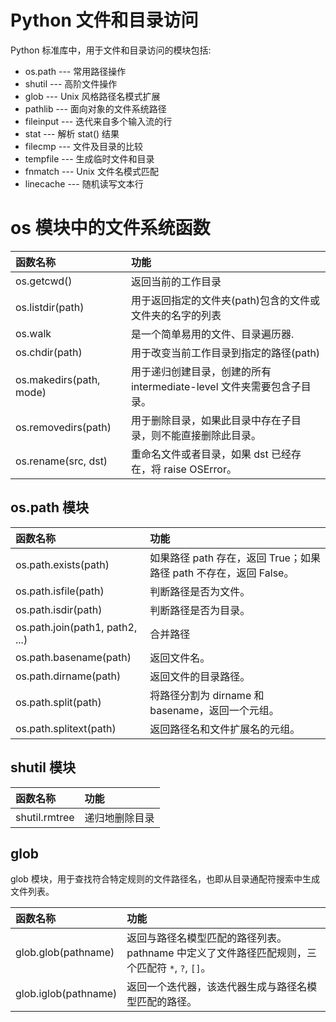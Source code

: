 # Python 文件和目录访问

Python 标准库中，用于文件和目录访问的模块包括:

* os.path --- 常用路径操作
* shutil --- 高阶文件操作
* glob --- Unix 风格路径名模式扩展
* pathlib --- 面向对象的文件系统路径
* fileinput --- 迭代来自多个输入流的行
* stat --- 解析 stat() 结果
* filecmp --- 文件及目录的比较
* tempfile --- 生成临时文件和目录
* fnmatch --- Unix 文件名模式匹配
* linecache --- 随机读写文本行

# os 模块中的文件系统函数

| 函数名称                 | 功能                                                                   |
|:------------------------ | :----------------------------------------------------------------------|
| os.getcwd()              | 返回当前的工作目录                                                     |
| os.listdir(path)         | 用于返回指定的文件夹(path)包含的文件或文件夹的名字的列表               |
| os.walk                  | 是一个简单易用的文件、目录遍历器.                                      |
| os.chdir(path)           | 用于改变当前工作目录到指定的路径(path)                                 |
| os.makedirs(path, mode)  | 用于递归创建目录，创建的所有 intermediate-level 文件夹需要包含子目录。 |
| os.removedirs(path)      | 用于删除目录，如果此目录中存在子目录，则不能直接删除此目录。           |
| os.rename(src, dst)      | 重命名文件或者目录，如果 dst 已经存在，将 raise OSError。              |

## os.path 模块

| 函数名称                        | 功能                                                             |
|:--------------------------      | :----------------------------------------------------------------|
| os.path.exists(path)            | 如果路径 path 存在，返回 True；如果路径 path 不存在，返回 False。|
| os.path.isfile(path)            | 判断路径是否为文件。                                             |
| os.path.isdir(path)             | 判断路径是否为目录。                                             |
| os.path.join(path1, path2, ...) | 合并路径                                                         |
| os.path.basename(path)          | 返回文件名。                                                     |
| os.path.dirname(path)           | 返回文件的目录路径。                                             |
| os.path.split(path)             | 将路径分割为 dirname 和 basename，返回一个元组。                 |
| os.path.splitext(path)          | 返回路径名和文件扩展名的元组。                                   |  

## shutil 模块

| 函数名称                     | 功能             |
|:-----------------------------| :----------------|
| shutil.rmtree                | 递归地删除目录   |


## glob

glob 模块，用于查找符合特定规则的文件路径名，也即从目录通配符搜索中生成文件列表。

| 函数名称                      | 功能                                                                                           |
|:----------------------------- | :--------------------------------------------------------------------------------------------- |
| glob.glob(pathname)           | 返回与路径名模型匹配的路径列表。pathname 中定义了文件路径匹配规则，三个匹配符 `*`, `?`, `[]`。 |
| glob.iglob(pathname)          | 返回一个迭代器，该迭代器生成与路径名模型匹配的路径。                                           |
